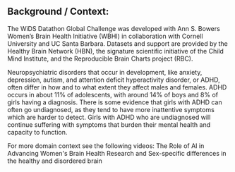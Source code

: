 
## Background / Context:

The WiDS Datathon Global Challenge was developed with Ann S. Bowers Women’s Brain Health Initiative (WBHI) in collaboration with Cornell University and UC Santa Barbara. Datasets and support are provided by the Healthy Brain Network (HBN), the signature scientific initiative of the Child Mind Institute, and the Reproducible Brain Charts project (RBC).

Neuropsychiatric disorders that occur in development, like anxiety, depression, autism, and attention deficit hyperactivity disorder, or ADHD, often differ in how and to what extent they affect males and females. ADHD occurs in about 11% of adolescents, with around 14% of boys and 8% of girls having a diagnosis. There is some evidence that girls with ADHD can often go undiagnosed, as they tend to have more inattentive symptoms which are harder to detect. Girls with ADHD who are undiagnosed will continue suffering with symptoms that burden their mental health and capacity to function.

For more domain context see the following videos: The Role of AI in Advancing Women's Brain Health Research and Sex-specific differences in the healthy and disordered brain
